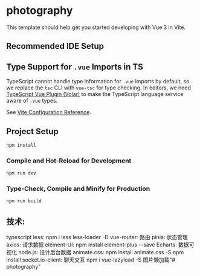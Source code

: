 # photography

This template should help get you started developing with Vue 3 in Vite.

## Recommended IDE Setup

## Type Support for `.vue` Imports in TS

TypeScript cannot handle type information for `.vue` imports by default, so we replace the `tsc` CLI with `vue-tsc` for type checking. In editors, we need [TypeScript Vue Plugin (Volar)](https://marketplace.visualstudio.com/items?itemName=Vue.vscode-typescript-vue-plugin) to make the TypeScript language service aware of `.vue` types.

See [Vite Configuration Reference](https://vitejs.dev/config/).

## Project Setup

```sh
npm install
```

### Compile and Hot-Reload for Development

```sh
npm run dev
```

### Type-Check, Compile and Minify for Production

```sh
npm run build
```

## 技术:

typescript
less: npm i less less-loader -D
vue-router: 路由
pinia: 状态管理
axios: 请求数据
element-UI: npm install element-plus --save
Echarts: 数据可视化
node.js: 设计后台数据
animate.css: npm install animate.css -S
npm install socket.io-client: 聊天交互
npm i vue-lazyload -S 图片懒加载"# photography"
